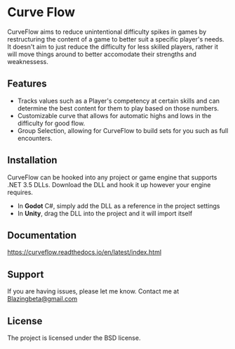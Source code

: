 Curve Flow
===========

CurveFlow aims to reduce unintentional difficulty spikes in games by restructuring the content of a game to better suit a specific player's needs. It doesn't aim to just reduce the difficulty for less skilled players, rather it will move things around to better accomodate their strengths and weaknessess. 

Features
--------

- Tracks values such as a Player's competency at certain skills and can determine the best content for them to play based on those numbers.
- Customizable curve that allows for automatic highs and lows in the difficulty for good flow.
- Group Selection, allowing for CurveFlow to build sets for you such as full encounters.

Installation
------------

CurveFlow can be hooked into any project or game engine that supports .NET 3.5 DLLs. Download the DLL and hook it up however your engine requires.
* In **Godot** C#, simply add the DLL as a reference in the project settings
* In **Unity**, drag the DLL into the project and it will import itself

Documentation
-------------

https://curveflow.readthedocs.io/en/latest/index.html

Support
-------

If you are having issues, please let me know.
Contact me at Blazingbeta@gmail.com

License
-------

The project is licensed under the BSD license.
